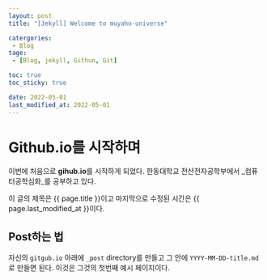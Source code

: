 ```yaml
---
layout: post
title: "[Jekyll] Welcome to muyaho-universe"

catergories:
 - Blog
tage:
 - [Blog, jekyll, Githun, Git]

toc: true
toc_sticky: true

date: 2022-05-01
last_modified_at: 2022-05-01
---
```

# Github.io를 시작하며

이번에 처음으로 **gihub.io**를 시작하게 되었다.
한동대학교 전산전자공학부에서 _컴퓨터공학심화_를 공부하고 있다.

이 글의 제목은 {{ page.title }}이고
마지막으로 수정된 시간은 {{ page.last_modified_at }}이다.

## Post하는 법
자신의 `gitgub.io` 아래에 `_post` directory를 만들고 그 안에 `YYYY-MM-DD-title.md`로 만들면 된다.
이것은 그것의 첫번째 예시 페이지이다.


